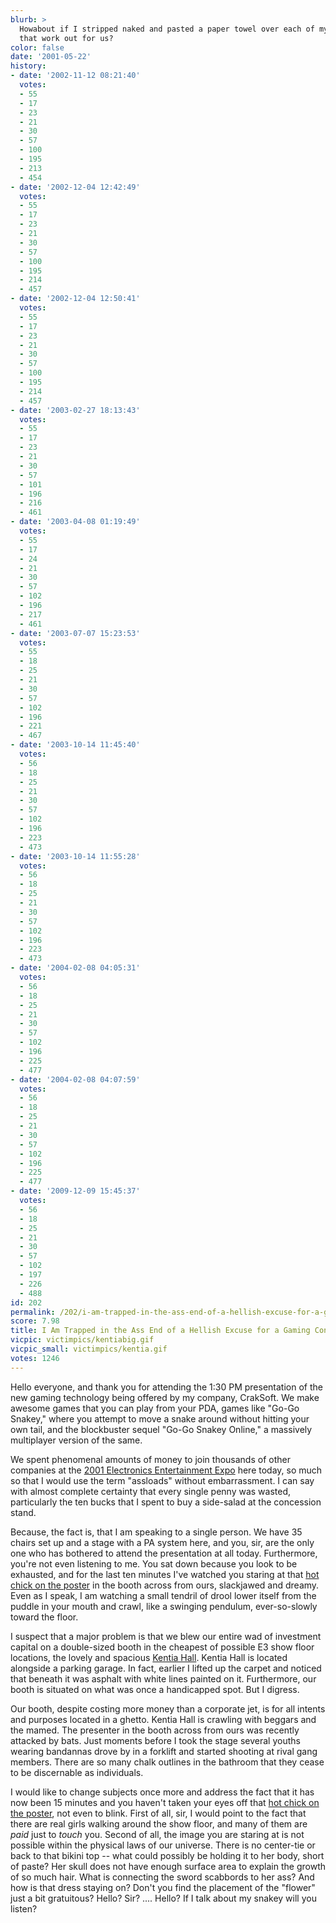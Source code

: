 ```yaml
---
blurb: >
  Howabout if I stripped naked and pasted a paper towel over each of my nipples? Would
  that work out for us?
color: false
date: '2001-05-22'
history:
- date: '2002-11-12 08:21:40'
  votes:
  - 55
  - 17
  - 23
  - 21
  - 30
  - 57
  - 100
  - 195
  - 213
  - 454
- date: '2002-12-04 12:42:49'
  votes:
  - 55
  - 17
  - 23
  - 21
  - 30
  - 57
  - 100
  - 195
  - 214
  - 457
- date: '2002-12-04 12:50:41'
  votes:
  - 55
  - 17
  - 23
  - 21
  - 30
  - 57
  - 100
  - 195
  - 214
  - 457
- date: '2003-02-27 18:13:43'
  votes:
  - 55
  - 17
  - 23
  - 21
  - 30
  - 57
  - 101
  - 196
  - 216
  - 461
- date: '2003-04-08 01:19:49'
  votes:
  - 55
  - 17
  - 24
  - 21
  - 30
  - 57
  - 102
  - 196
  - 217
  - 461
- date: '2003-07-07 15:23:53'
  votes:
  - 55
  - 18
  - 25
  - 21
  - 30
  - 57
  - 102
  - 196
  - 221
  - 467
- date: '2003-10-14 11:45:40'
  votes:
  - 56
  - 18
  - 25
  - 21
  - 30
  - 57
  - 102
  - 196
  - 223
  - 473
- date: '2003-10-14 11:55:28'
  votes:
  - 56
  - 18
  - 25
  - 21
  - 30
  - 57
  - 102
  - 196
  - 223
  - 473
- date: '2004-02-08 04:05:31'
  votes:
  - 56
  - 18
  - 25
  - 21
  - 30
  - 57
  - 102
  - 196
  - 225
  - 477
- date: '2004-02-08 04:07:59'
  votes:
  - 56
  - 18
  - 25
  - 21
  - 30
  - 57
  - 102
  - 196
  - 225
  - 477
- date: '2009-12-09 15:45:37'
  votes:
  - 56
  - 18
  - 25
  - 21
  - 30
  - 57
  - 102
  - 197
  - 226
  - 488
id: 202
permalink: /202/i-am-trapped-in-the-ass-end-of-a-hellish-excuse-for-a-gaming-convention/
score: 7.98
title: I Am Trapped in the Ass End of a Hellish Excuse for a Gaming Convention
vicpic: victimpics/kentiabig.gif
vicpic_small: victimpics/kentia.gif
votes: 1246
---
```


Hello everyone, and thank you for attending the 1:30 PM presentation of
the new gaming technology being offered by my company, CrakSoft. We make
awesome games that you can play from your PDA, games like "Go-Go
Snakey," where you attempt to move a snake around without hitting your
own tail, and the blockbuster sequel "Go-Go Snakey Online," a massively
multiplayer version of the same.

We spent phenomenal amounts of money to join thousands of other
companies at the [2001 Electronics Entertainment
Expo](http://web.archive.org/web/20010522000000/http://gamespy.com/e3)
here today, so much so that I would use the term "assloads" without
embarrassment. I can say with almost complete certainty that every
single penny was wasted, particularly the ten bucks that I spent to buy
a side-salad at the concession stand.

Because, the fact is, that I am speaking to a single person. We have 35
chairs set up and a stage with a PA system here, and you, sir, are the
only one who has bothered to attend the presentation at all today.
Furthermore, you're not even listening to me. You sat down because you
look to be exhausted, and for the last ten minutes I've watched you
staring at that [hot chick on the
poster](img//e3/pictures2/kentia/229_29.jpg) in the booth across from
ours, slackjawed and dreamy. Even as I speak, I am watching a small
tendril of drool lower itself from the puddle in your mouth and crawl,
like a swinging pendulum, ever-so-slowly toward the floor.

I suspect that a major problem is that we blew our entire wad of
investment capital on a double-sized booth in the cheapest of possible
E3 show floor locations, the lovely and spacious [Kentia
Hall](http://web.archive.org/web/20010522000000/http://www.gamespy.com/e3/pictures2/kentia/).
Kentia Hall is located alongside a parking garage. In fact, earlier I
lifted up the carpet and noticed that beneath it was asphalt with white
lines painted on it. Furthermore, our booth is situated on what was once
a handicapped spot. But I digress.

Our booth, despite costing more money than a corporate jet, is for all
intents and purposes located in a ghetto. Kentia Hall is crawling with
beggars and the mamed. The presenter in the booth across from ours was
recently attacked by bats. Just moments before I took the stage several
youths wearing bandannas drove by in a forklift and started shooting at
rival gang members. There are so many chalk outlines in the bathroom
that they cease to be discernable as individuals.

I would like to change subjects once more and address the fact that it
has now been 15 minutes and you haven't taken your eyes off that [hot
chick on the poster](img//e3/pictures2/kentia/229_29.jpg), not even to
blink. First of all, sir, I would point to the fact that there are real
girls walking around the show floor, and many of them are *paid* just to
*touch* you. Second of all, the image you are staring at is not possible
within the physical laws of our universe. There is no center-tie or back
to that bikini top -- what could possibly be holding it to her body,
short of paste? Her skull does not have enough surface area to explain
the growth of so much hair. What is connecting the sword scabbords to
her ass? And how is that dress staying on? Don't you find the placement
of the "flower" just a bit gratuitous? Hello? Sir? .... Hello? If I talk
about my snakey will you listen?